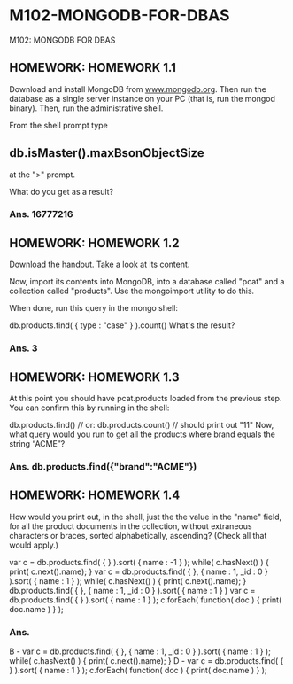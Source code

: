 # M102-MONGODB-FOR-DBAS
M102: MONGODB FOR DBAS

## HOMEWORK: HOMEWORK 1.1

Download and install MongoDB from www.mongodb.org. Then run the database as a single server instance on your PC (that is, run the mongod binary). Then, run the administrative shell. 

From the shell prompt type

## db.isMaster().maxBsonObjectSize 
 
at the ">" prompt.

What do you get as a result?

### Ans. 16777216

## HOMEWORK: HOMEWORK 1.2

Download the handout. Take a look at its content.

Now, import its contents into MongoDB, into a database called "pcat" and a collection called "products". Use the mongoimport utility to do this.

When done, run this query in the mongo shell:

db.products.find( { type : "case" } ).count()
What's the result?

### Ans. 3

## HOMEWORK: HOMEWORK 1.3

At this point you should have pcat.products loaded from the previous step. You can confirm this by running in the shell:

db.products.find()
// or:
db.products.count()
// should print out "11"
Now, what query would you run to get all the products where brand equals the string “ACME”?

### Ans.  db.products.find({"brand":"ACME"})

## HOMEWORK: HOMEWORK 1.4

How would you print out, in the shell, just the the value in the "name" field, for all the product documents in the collection, without extraneous characters or braces, sorted alphabetically, ascending? (Check all that would apply.)


var c = db.products.find( { } ).sort( { name : -1 } ); while( c.hasNext() ) { print( c.next().name); }
var c = db.products.find( { }, { name : 1, _id : 0 } ).sort( { name : 1 } ); while( c.hasNext() ) { print( c.next().name); }
db.products.find( { }, { name : 1, _id : 0 } ).sort( { name : 1 } )
var c = db.products.find( { } ).sort( { name : 1 } ); c.forEach( function( doc ) { print( doc.name ) } );

### Ans.  
B - var c = db.products.find( { }, { name : 1, _id : 0 } ).sort( { name : 1 } ); while( c.hasNext() ) { print( c.next().name); }
D - var c = db.products.find( { } ).sort( { name : 1 } ); c.forEach( function( doc ) { print( doc.name ) } );

